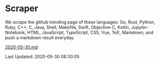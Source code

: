 # Scraper

We scrape the github trending page of these languages: Go, Rust, Python, Ruby, C++, C, Java, Shell, Makefile, Swift, Objective-C, Kotlin, Jupyter-Notebook, HTML, JavaScript, TypeScript, CSS, Vue, TeX, Markdown, and push a markdown result everyday.

[2020-05-30.md](https://github.com/yangwenmai/Scraper/blob/master/2020-05-30.md)

Last Updated: 2020-05-30 08:30:05